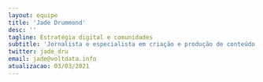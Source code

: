 ```yaml
---
layout: equipe
title: 'Jade Drummond'
desc: ''
tagline: Estratégia digital e comunidades
subtitle: 'Jornalista e especialista em criação e produção de conteúdo. Responsável pela estratégia de comunicação digital e gerenciamento de comunidade dos projetos do Núcleo Jornalismo e do Volt Data Lab. Fica por conta das análises de audiência e das diversas formas de se comunicar com o público, seja por redes sociais, newsletters ou outros meios. Além disso, auxilia na pesquisa e desenvolvimento de ferramentas e produtos.'
twitter: jade_dru
email: jade@voltdata.info
atualizacao: 03/03/2021
---
```

